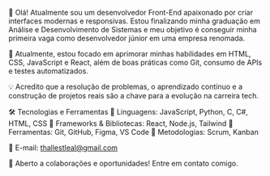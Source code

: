 👋 Olá! Atualmente sou um desenvolvedor Front-End apaixonado por criar interfaces modernas e responsivas. Estou finalizando minha graduação 
em Análise e Desenvolvimento de Sistemas e meu objetivo é conseguir minha primeira vaga como desenvolvedor júnior em uma empresa
renomada.

🚀 Atualmente, estou focado em aprimorar minhas habilidades em HTML, CSS, JavaScript e React, além de boas práticas como Git, 
consumo de APIs e testes automatizados.

💡 Acredito que a resolução de problemas, o aprendizado contínuo e a construção de projetos reais são a chave para a evolução na carreira tech.

🛠️ Tecnologias e Ferramentas
🔹 Linguagens: JavaScript, Python, C, C#, HTML, CSS
🔹 Frameworks & Bibliotecas: React, Node.js, Tailwind 
🔹 Ferramentas: Git, GitHub, Figma, VS Code
🔹 Metodologias: Scrum, Kanban

📧 E-mail: thallestleal@gmail.com

💬 Aberto a colaborações e oportunidades! Entre em contato comigo.
